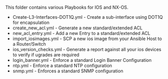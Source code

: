   This folder contains various Playbooks for IOS and NX-OS.
  
  - Create-L3-Interfaces-DOT1Q.yml - Create a sub-interface using DOT1Q for encapsulation
  - create_new_acl.yml - Generate a new standard/extended ACL 
  - new_acl_entry.yml - Add a new Entry to a standard/extended ACL
  - import_iosimages.yml - SCP a new ios image from your Ansible Host to a Router/Switch 
  - ios_version_checks.yml - Generate a report against all your ios devices to verify if ugrades are required
  - login_banner.yml - Enforce a standard Login Banner Configuration
  - ntp.yml - Enforce a standard NTP configuration
  - snmp.yml - Enforces a standard SNMP configuration
